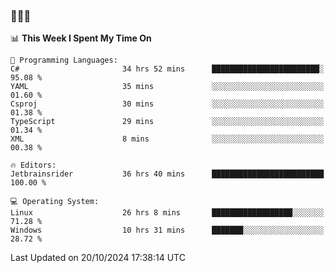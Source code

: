 ### 👋👋👋
<!--START_SECTION:waka-->
📊 **This Week I Spent My Time On** 

```text
💬 Programming Languages: 
C#                       34 hrs 52 mins      ████████████████████████░   95.08 % 
YAML                     35 mins             ░░░░░░░░░░░░░░░░░░░░░░░░░   01.60 % 
Csproj                   30 mins             ░░░░░░░░░░░░░░░░░░░░░░░░░   01.38 % 
TypeScript               29 mins             ░░░░░░░░░░░░░░░░░░░░░░░░░   01.34 % 
XML                      8 mins              ░░░░░░░░░░░░░░░░░░░░░░░░░   00.38 % 

🔥 Editors: 
Jetbrainsrider           36 hrs 40 mins      █████████████████████████   100.00 % 

💻 Operating System: 
Linux                    26 hrs 8 mins       ██████████████████░░░░░░░   71.28 % 
Windows                  10 hrs 31 mins      ███████░░░░░░░░░░░░░░░░░░   28.72 % 
```


 Last Updated on 20/10/2024 17:38:14 UTC
<!--END_SECTION:waka-->
